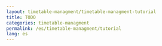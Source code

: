 ```yaml
---
layout: timetable-managment/timetable-managment-tutorial
title: TODO
categories: timetable-managment
permalink: /es/timetable-managment/tutorial
lang: es
---
```

